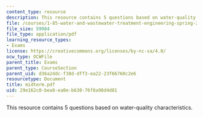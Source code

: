 ```yaml
---
content_type: resource
description: This resource contains 5 questions based on water-quality characteristics.
file: /courses/1-85-water-and-wastewater-treatment-engineering-spring-2006/29e162c0bea8ea0eb63076f8a98d4d81_midterm.pdf
file_size: 59984
file_type: application/pdf
learning_resource_types:
- Exams
license: https://creativecommons.org/licenses/by-nc-sa/4.0/
ocw_type: OCWFile
parent_title: Exams
parent_type: CourseSection
parent_uid: d36a2ddc-f38d-dff3-ea22-23f66760c2e6
resourcetype: Document
title: midterm.pdf
uid: 29e162c0-bea8-ea0e-b630-76f8a98d4d81
---
```

This resource contains 5 questions based on water-quality characteristics.